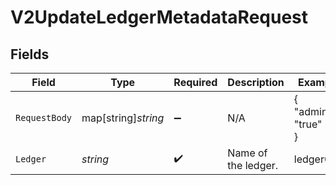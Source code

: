 # V2UpdateLedgerMetadataRequest


## Fields

| Field               | Type                | Required            | Description         | Example             |
| ------------------- | ------------------- | ------------------- | ------------------- | ------------------- |
| `RequestBody`       | map[string]*string* | :heavy_minus_sign:  | N/A                 | {<br/>"admin": "true"<br/>} |
| `Ledger`            | *string*            | :heavy_check_mark:  | Name of the ledger. | ledger001           |